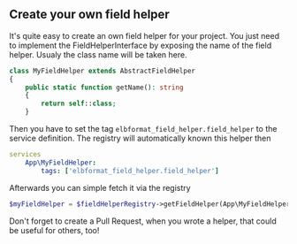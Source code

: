 ## Create your own field helper
It's quite easy to create an own field helper for your project. 
You just need to implement the FieldHelperInterface by exposing the name of the field helper. 
Usualy the class name will be taken here.
```php
class MyFieldHelper extends AbstractFieldHelper
{
    public static function getName(): string
    {
        return self::class;
    }
```
Then you have to set the tag `elbformat_field_helper.field_helper` to the service definition. The registry will automatically known this helper then
```yml
services
    App\MyFieldHelper:
        tags: ['elbformat_field_helper.field_helper']
```
Afterwards you can simple fetch it via the registry
```php
$myFieldHelper = $fieldHelperRegistry->getFieldHelper(App\MyFieldHelper::class);
```

Don't forget to create a Pull Request, when you wrote a helper, that could be useful for others, too!